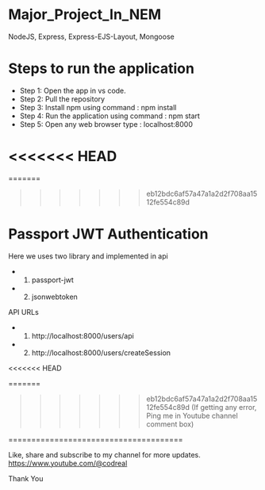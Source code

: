 # Major_Project_In_NEM

NodeJS, Express, Express-EJS-Layout, Mongoose

# Steps to run the application

- Step 1: Open the app in vs code. 
- Step 2: Pull the repository
- Step 3: Install npm using command : npm install
- Step 4: Run the application using command : npm start 
- Step 5: Open any web browser type : localhost:8000

<<<<<<< HEAD
======================================

=======
>>>>>>> eb12bdc6af57a47a1a2d2f708aa1512fe554c89d
# Passport JWT Authentication

Here we uses two library and implemented in api
- 1. passport-jwt
- 2. jsonwebtoken

API URLs

- 1. http://localhost:8000/users/api
- 2. http://localhost:8000/users/createSession

<<<<<<< HEAD

=======
>>>>>>> eb12bdc6af57a47a1a2d2f708aa1512fe554c89d
(If getting any error, Ping me in Youtube channel comment box)

======================================

Like, share and subscribe to my channel for more updates.
https://www.youtube.com/@codreal

Thank You
